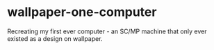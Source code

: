 # wallpaper-one-computer
Recreating my first ever computer - an SC/MP machine that only ever existed as a design on wallpaper.
